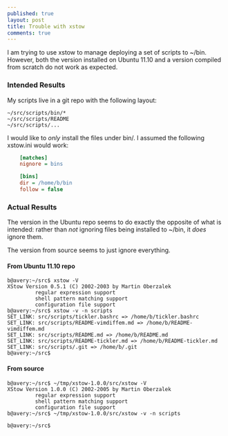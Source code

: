 ```yaml
---
published: true
layout: post
title: Trouble with xstow
comments: true
---
```


I am trying to use xstow to manage deploying a set of scripts to ~/bin. However,
both the version installed on Ubuntu 11.10 and a version compiled from scratch
do not work as expected.

### Intended Results


My scripts live in a git repo with the following layout:

    ~/src/scripts/bin/*
    ~/src/scripts/README
    ~/src/scripts/...

I would like to *only* install the files under bin/. I assumed the following
xstow.ini would work:

``` ini
    [matches]
    nignore = bins

    [bins]
    dir = /home/b/bin
    follow = false
```

### Actual Results

The version in the Ubuntu repo seems to do exactly the opposite of what is
intended: rather than *not* ignoring files being installed to ~/bin, it *does*
ignore them.

The version from source seems to just ignore everything.

#### From Ubuntu 11.10 repo

    b@avery:~/src$ xstow -V
    XStow Version 0.5.1 (C) 2002-2003 by Martin Oberzalek
             regular expression support
             shell pattern matching support
             configuration file support
    b@avery:~/src$ xstow -v -n scripts
    SET_LINK: src/scripts/tickler.bashrc => /home/b/tickler.bashrc
    SET_LINK: src/scripts/README-vimdiffem.md => /home/b/README-vimdiffem.md
    SET_LINK: src/scripts/README.md => /home/b/README.md
    SET_LINK: src/scripts/README-tickler.md => /home/b/README-tickler.md
    SET_LINK: src/scripts/.git => /home/b/.git
    b@avery:~/src$ 

#### From source

    b@avery:~/src$ ~/tmp/xstow-1.0.0/src/xstow -V
    XStow Version 1.0.0 (C) 2002-2005 by Martin Oberzalek
             regular expression support
             shell pattern matching support
             configuration file support
    b@avery:~/src$ ~/tmp/xstow-1.0.0/src/xstow -v -n scripts

    b@avery:~/src$ 
